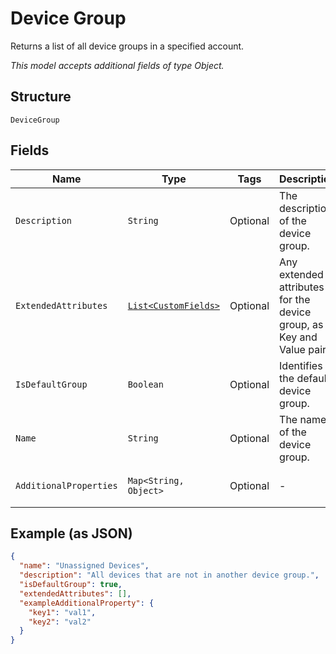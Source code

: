 
# Device Group

Returns a list of all device groups in a specified account.

*This model accepts additional fields of type Object.*

## Structure

`DeviceGroup`

## Fields

| Name | Type | Tags | Description | Getter | Setter |
|  --- | --- | --- | --- | --- | --- |
| `Description` | `String` | Optional | The description of the device group. | String getDescription() | setDescription(String description) |
| `ExtendedAttributes` | [`List<CustomFields>`](../../doc/models/custom-fields.md) | Optional | Any extended attributes for the device group, as Key and Value pairs. | List<CustomFields> getExtendedAttributes() | setExtendedAttributes(List<CustomFields> extendedAttributes) |
| `IsDefaultGroup` | `Boolean` | Optional | Identifies the default device group. | Boolean getIsDefaultGroup() | setIsDefaultGroup(Boolean isDefaultGroup) |
| `Name` | `String` | Optional | The name of the device group. | String getName() | setName(String name) |
| `AdditionalProperties` | `Map<String, Object>` | Optional | - | Object getAdditionalProperty(String key) | additionalProperty(String key, Object value) |

## Example (as JSON)

```json
{
  "name": "Unassigned Devices",
  "description": "All devices that are not in another device group.",
  "isDefaultGroup": true,
  "extendedAttributes": [],
  "exampleAdditionalProperty": {
    "key1": "val1",
    "key2": "val2"
  }
}
```

